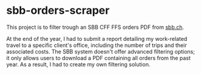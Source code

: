 # sbb-orders-scraper
This project is to filter trough an SBB CFF FFS orders PDF from [sbb.ch](https://www.sbb.ch/de/kaufen/pages/bestellung/bestellungen.xhtml).

At the end of the year, I had to submit a report detailing my work-related travel to a specific client's office, including the number of trips and their associated costs.
The SBB system doesn't offer advanced filtering options; it only allows users to download a PDF containing all orders from the past year. 
As a result, I had to create my own filtering solution.
